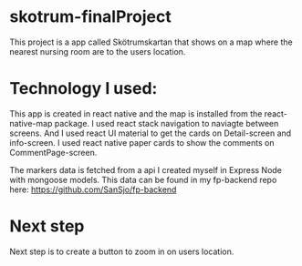 # skotrum-finalProject

This project is a app called Skötrumskartan that shows on a map where the nearest nursing room are to the users location.

# Technology I used:
This app is created in react native and the map is installed from the react-native-map package. 
I used react stack navigation to naviagte between screens.
And I used react UI material to get the cards on Detail-screen and info-screen. 
I used react native paper cards to show the comments on CommentPage-screen.

The markers data is fetched from a api I created myself in Express Node with mongoose models. This data can be found in my fp-backend repo here: https://github.com/SanSjo/fp-backend

# Next step
Next step is to create a button to zoom in on users location.



